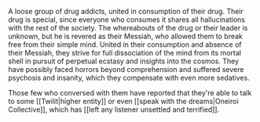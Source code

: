 A loose group of drug addicts, united in consumption of their drug.  Their drug is special, since everyone who consumes it shares all hallucinations with the rest of the society. 
The whereabouts of the drug or their leader is unknown, but he is revered as their Messiah, who allowed them to break free from their simple mind.
United in their consumption and absence of their Messiah, they strive for full dissociation of the mind from its mortal shell in pursuit of perpetual ecstasy and insights into the cosmos. 
They have possibly faced horrors beyond comprehension and suffered severe psychosis and insanity, which they compensate with even more sedatives. 

Those few who conversed with them have reported that they're able to talk to some [[Twilit|higher entity]] or even [[speak with the dreams|Oneiroi Collective]], which has [[left any listener unsettled and terrified]].